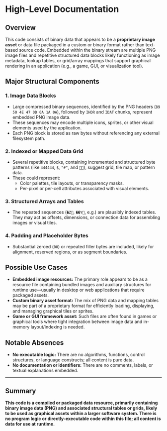 # High-Level Documentation

## Overview
This code consists of binary data that appears to be a **proprietary image asset** or data file packaged in a custom or binary format rather than text-based source code. Embedded within the binary stream are multiple PNG image files and repetitive structured data blocks likely functioning as image metadata, lookup tables, or grid/array mappings that support graphical rendering in an application (e.g., a game, GUI, or visualization tool).

## Major Structural Components

### 1. Image Data Blocks
- Large compressed binary sequences, identified by the PNG headers (`89 50 4E 47 0D 0A 1A 0A`), followed by `IHDR` and `IDAT` chunks, represent embedded PNG image data.
- These sequences may encode multiple icons, sprites, or other visual elements used by the application.
- Each PNG block is stored as raw bytes without referencing any external filesystem path.

### 2. Indexed or Mapped Data Grid
- Several repetitive blocks, containing incremented and structured byte patterns (like `444444`, `$`, `"#"`, and ``), suggest grid, tile map, or pattern data.
- These could represent:
  - Color palettes, tile layouts, or transparency masks.
  - Per-pixel or per-cell attributes associated with visual elements.

### 3. Structured Arrays and Tables
- The repeated sequences (`�Z`, `��Y`, e.g.) are plausibly indexed tables. They may act as offsets, dimensions, or connection data for assembling images or visual tiles.

### 4. Padding and Placeholder Bytes
- Substantial zeroed (`00`) or repeated filler bytes are included, likely for alignment, reserved regions, or as segment boundaries.

## Possible Use Cases

- **Embedded image resources:** The primary role appears to be as a resource file containing bundled images and auxiliary structures for runtime use—usually in desktop or web applications that require packaged assets.
- **Custom binary asset format:** The mix of PNG data and mapping tables may be part of a proprietary format for efficiently loading, displaying, and managing graphical tiles or sprites.
- **Game or GUI framework asset:** Such files are often found in games or graphical tools where tight integration between image data and in-memory layout/indexing is needed.

## Notable Absences

- **No executable logic:** There are no algorithms, functions, control structures, or language constructs; all content is pure data.
- **No documentation or identifiers:** There are no comments, labels, or textual explanations embedded.

---

## Summary

**This code is a compiled or packaged data resource, primarily containing binary image data (PNG) and associated structural tables or grids, likely to be used as graphical assets within a larger software system. There is no program logic or directly-executable code within this file; all content is data for use at runtime.**